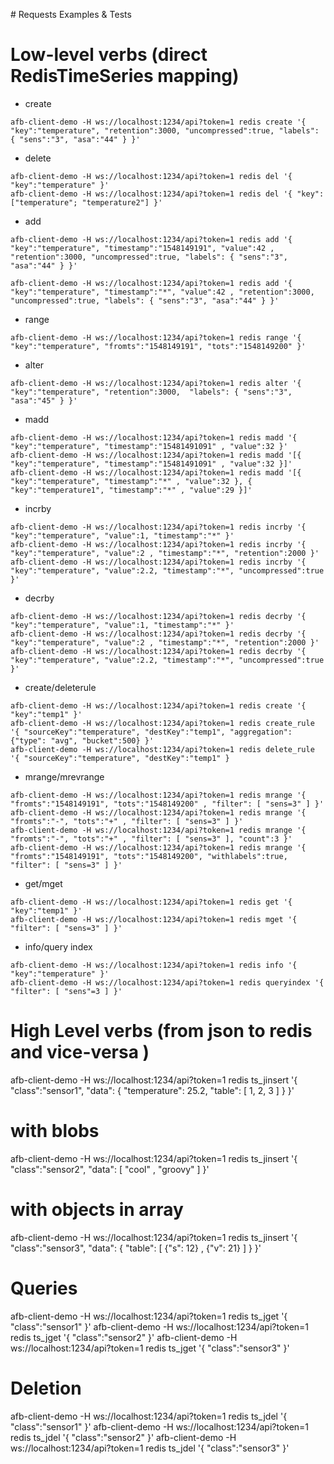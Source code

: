 # Requests Examples & Tests

# Low-level verbs (direct RedisTimeSeries mapping)

* create
```
afb-client-demo -H ws://localhost:1234/api?token=1 redis create '{ "key":"temperature", "retention":3000, "uncompressed":true, "labels": { "sens":"3", "asa":"44" } }'
```

* delete
```
afb-client-demo -H ws://localhost:1234/api?token=1 redis del '{ "key":"temperature" }'
afb-client-demo -H ws://localhost:1234/api?token=1 redis del '{ "key":["temperature"; "temperature2"] }'
```

* add
```
afb-client-demo -H ws://localhost:1234/api?token=1 redis add '{ "key":"temperature", "timestamp":"1548149191", "value":42 , "retention":3000, "uncompressed":true, "labels": { "sens":"3", "asa":"44" } }'

afb-client-demo -H ws://localhost:1234/api?token=1 redis add '{ "key":"temperature", "timestamp":"*", "value":42 , "retention":3000, "uncompressed":true, "labels": { "sens":"3", "asa":"44" } }'
```

* range
```
afb-client-demo -H ws://localhost:1234/api?token=1 redis range '{ "key":"temperature", "fromts":"1548149191", "tots":"1548149200" }'
```
* alter
```
afb-client-demo -H ws://localhost:1234/api?token=1 redis alter '{ "key":"temperature", "retention":3000,  "labels": { "sens":"3", "asa":"45" } }'
```
* madd
```
afb-client-demo -H ws://localhost:1234/api?token=1 redis madd '{ "key":"temperature", "timestamp":"15481491091" , "value":32 }'
afb-client-demo -H ws://localhost:1234/api?token=1 redis madd '[{ "key":"temperature", "timestamp":"15481491091" , "value":32 }]'
afb-client-demo -H ws://localhost:1234/api?token=1 redis madd '[{ "key":"temperature", "timestamp":"*" , "value":32 }, { "key":"temperature1", "timestamp":"*" , "value":29 }]'
```

* incrby
```
afb-client-demo -H ws://localhost:1234/api?token=1 redis incrby '{ "key":"temperature", "value":1, "timestamp":"*" }'
afb-client-demo -H ws://localhost:1234/api?token=1 redis incrby '{ "key":"temperature", "value":2 , "timestamp":"*", "retention":2000 }'
afb-client-demo -H ws://localhost:1234/api?token=1 redis incrby '{ "key":"temperature", "value":2.2, "timestamp":"*", "uncompressed":true }'
```
* decrby

```
afb-client-demo -H ws://localhost:1234/api?token=1 redis decrby '{ "key":"temperature", "value":1, "timestamp":"*" }'
afb-client-demo -H ws://localhost:1234/api?token=1 redis decrby '{ "key":"temperature", "value":2 , "timestamp":"*", "retention":2000 }'
afb-client-demo -H ws://localhost:1234/api?token=1 redis decrby '{ "key":"temperature", "value":2.2, "timestamp":"*", "uncompressed":true }'
```
* create/deleterule
```
afb-client-demo -H ws://localhost:1234/api?token=1 redis create '{ "key":"temp1" }'
afb-client-demo -H ws://localhost:1234/api?token=1 redis create_rule '{ "sourceKey":"temperature", "destKey":"temp1", "aggregation": {"type": "avg", "bucket":500} }'
afb-client-demo -H ws://localhost:1234/api?token=1 redis delete_rule '{ "sourceKey":"temperature", "destKey":"temp1" }
```

* mrange/mrevrange
```
afb-client-demo -H ws://localhost:1234/api?token=1 redis mrange '{ "fromts":"1548149191", "tots":"1548149200" , "filter": [ "sens=3" ] }'
afb-client-demo -H ws://localhost:1234/api?token=1 redis mrange '{ "fromts":"-", "tots":"+" , "filter": [ "sens=3" ] }'
afb-client-demo -H ws://localhost:1234/api?token=1 redis mrange '{ "fromts":"-", "tots":"+" , "filter": [ "sens=3" ], "count":3 }'
afb-client-demo -H ws://localhost:1234/api?token=1 redis mrange '{ "fromts":"1548149191", "tots":"1548149200", "withlabels":true, "filter": [ "sens=3" ] }'
```

* get/mget
```
afb-client-demo -H ws://localhost:1234/api?token=1 redis get '{ "key":"temp1" }'
afb-client-demo -H ws://localhost:1234/api?token=1 redis mget '{ "filter": [ "sens=3" ] }'
```

* info/query index
```
afb-client-demo -H ws://localhost:1234/api?token=1 redis info '{ "key":"temperature" }'
afb-client-demo -H ws://localhost:1234/api?token=1 redis queryindex '{ "filter": [ "sens"=3 ] }'
```

# High Level verbs (from json to redis and vice-versa )

afb-client-demo -H ws://localhost:1234/api?token=1 redis ts_jinsert '{ "class":"sensor1", "data": { "temperature": 25.2, "table": [ 1, 2, 3 ] } }'

# with blobs
afb-client-demo -H ws://localhost:1234/api?token=1 redis ts_jinsert '{ "class":"sensor2", "data": [ "cool" , "groovy" ] }'

# with objects in array
afb-client-demo -H ws://localhost:1234/api?token=1 redis ts_jinsert '{ "class":"sensor3", "data": { "table": [ {"s": 12} , {"v": 21} ] } }'

# Queries

afb-client-demo -H ws://localhost:1234/api?token=1 redis ts_jget '{ "class":"sensor1" }'
afb-client-demo -H ws://localhost:1234/api?token=1 redis ts_jget '{ "class":"sensor2" }'
afb-client-demo -H ws://localhost:1234/api?token=1 redis ts_jget '{ "class":"sensor3" }'

# Deletion

afb-client-demo -H ws://localhost:1234/api?token=1 redis ts_jdel '{ "class":"sensor1" }'
afb-client-demo -H ws://localhost:1234/api?token=1 redis ts_jdel '{ "class":"sensor2" }'
afb-client-demo -H ws://localhost:1234/api?token=1 redis ts_jdel '{ "class":"sensor3" }'

